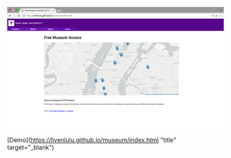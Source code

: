 <a href="https://livenlulu.github.io/museum/index.html"><img src="mu.png" style="max-width:100%; width: 600px; border:1px"/></a>

[Demo](https://livenlulu.github.io/museum/index.html "title" target="_blank")

